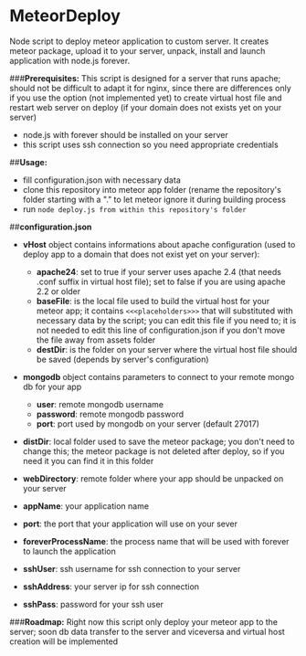 MeteorDeploy
============

Node script to deploy meteor application to custom server.
It creates meteor package, upload it to your server, unpack, install and launch application with node.js forever.

###**Prerequisites:**
This script is designed for a server that runs apache; should not be difficult to adapt it for nginx, since there are differences only if you use the option (not implemented yet) to create virtual host file and restart web server on deploy (if your domain does not exists yet on your server)
- node.js with forever should be installed on your server
- this script uses ssh connection so you need appropriate credentials

##**Usage:**
- fill configuration.json with necessary data
- clone this repository into meteor app folder (rename the repository's folder starting with a "." to let meteor ignore it during building process
- run ```node deploy.js from within this repository's folder```


##**configuration.json**

- **vHost** object contains informations about apache configuration (used to deploy app to a domain that does not exist yet on your server):
    - **apache24**: set to true if your server uses apache 2.4 (that needs .conf suffix in virtual host file); set to false if you are using apache 2.2 or older
    - **baseFile**: is the local file used to build the virtual host for your meteor app; it contains ```<<<placeholders>>>``` that will substituted with necessary data by the script; you can edit this file if you need to; it is not needed to edit this line of configuration.json if you don't move the file away from assets folder
    - **destDir**: is the folder on your server where the virtual host file should be saved (depends by server's configuration)

- **mongodb** object contains parameters to connect to your remote mongo db for your app
    - **user**: remote mongodb username
    - **password**: remote mongodb password
    - **port**: port used by mongodb on your server (default 27017)

- **distDir**: local folder used to save the meteor package; you don't need to change this; the meteor package is not deleted after deploy, so if you need it you can find it in this folder
- **webDirectory**: remote folder where your app should be unpacked on your server
- **appName**: your application name
- **port**: the port that your application will use on your sever
- **foreverProcessName**: the process name that will be used with forever to launch the application
- **sshUser**: ssh username for ssh connection to your server
- **sshAddress**: your server ip for ssh connection
- **sshPass**: password for your ssh user

###**Roadmap:**
Right now this script only deploy your meteor app to the server; soon db data transfer to the server and viceversa and virtual host creation will be implemented

